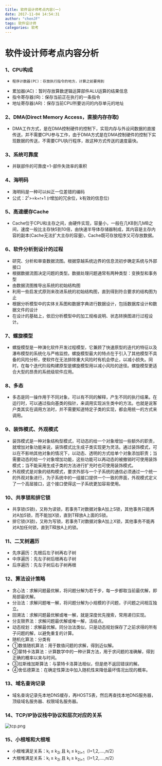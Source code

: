 ```yaml
---
title: 软件设计师考点内容(一)
date: 2017-11-04 14:54:31
author: "chenJF"
tags: 软件设计师
categories: 软考
---
```


# 软件设计师考点内容分析


### 1、CPU构成
*     程序计数器(PC)：存放执行指令的地方，计算之前要用到
*  累加器(AC)：暂时存放算数逻辑运算部件ALU运算的结果信息
*  指令寄存器(IR)：保存当前正在执行的一条指令
*  地址寄存器(AR)：保存当前CPU所要访问的内存单元的地址

### 2、DMA(Direct Memory Access，直接内存存取)
* DMA工作方式，是在DMA控制硬件的控制下，实现内存与外设间数据的直接传送，并不需要CPU参与工作，由于DMA方式是在DMA控制硬件的控制下实现数据的传送，不需要CPU执行程序，故这种方式传送的速度最快。

### 3、系统可靠度
* 并联部件的可靠度=1-部件失效率的乘积

### 4、海明码
* 海明码是一种可以纠正一位差错的编码
* 公式：2<sup>r</sup>>=k+r+1 (r增加的冗余位，k有效的信息位)

### 5、高速缓存Cache
* Cache位于CPU和主存之间，由硬件实现，容量小，一般在几KB到几MB之间，速度一般比主存快5到10倍，由快速半导体存储器制成，其内容是主存内容的副本(Cache无法扩大主存的容量)，Cache既可存放程序又可存放数据。

### 6、软件分析到设计的过程
* 研究、分析和审查数据流图。根据穿越系统边界的信息流初步确定系统与外部接口
* 根据数据流图决定问题的类型。数据处理问题通常有两种类型：变换型和事务型
* 由数据流图推导出系统的初始结构图
* 利用一些启发式原则来改进系统的初始结构图，直到得到符合要求的结构图为止
* 根据分析模型中的实体关系图和数据字典进行数据设计，包括数据库设计和数据文件的设计
* 在设计的基础上，依旧分析模型中的加工规格说明、状态转换图进行过程设计。

### 7、螺旋模型
* 螺旋模型是一种演化软件开发过程模型，它兼顾了快速原型的迭代的特征以及瀑布模型的系统化与严格监控。螺旋模型最大的特点在于引入了其他模型不具备的风险分析，使软件在无法排除重大风险时有机会停止，以减小损失。同时，在每个迭代阶段构建原型是螺旋模型用以减小风险的途径。螺旋模型更适合大型的昂贵的系统级软件应用。

### 8、多态
* 多态是同一操作用于不同对象，可以有不同的解释，产生不同的执行结果。在运行时，可以通过指向基类的指针，来调用实现派生类中的方法。也就是说客户类其实在调用方法时，并不需要知道特定子类的实现，都会用统一的方式来调用。

### 9、装饰模式、外观模式
* 装饰模式是一种对象结构型模式，可动态的给一个对象增加一些额外的职责，就增加对象功能来说，装饰模式比生成子类实现更为灵活。通过装饰模式，可以在不影响其他对象的情况下，以动态、透明的方式给单个对象添加职责；当需要动态的给一个对象增加功能，这些功能可以再动态的被撤销时可使用装饰模式；当不能采用生成子类的方法进行扩充时也可使用装饰模式。
* 外观模式是对象的结构模式，要求外部与一个子系统的通信必须通过一个统一的外观对象进行，为子系统中的一组接口提供一个一致的界面，外观模式定义了一个高层接口，这个接口使得这一子系统更加容易使用。

### 10、共享锁和排它锁
* 共享锁(S锁)，又称为读锁，若事务T对数据对象A加上S锁，其他事务只能再对A加S锁，而不能加X锁，直到T释放A上面的S锁。
* 排它锁(X锁)，又称为写锁，若事务T对数据对象A加上X锁，其他事务不能再对A加任何锁，直到T释放A上的锁。

### 11、二叉树遍历
* 先序遍历：先根后左子树再右子树
* 中序遍历：先左子树后根再右子树
* 后序遍历：先左子树后右子树再根

### 12、算法设计策略
* 贪心法：求解问题最优解，将问题分解为若干步，每一步都取当前最优解，即局部最优解。
* 分治法：求解问题唯一解，将问题分解为小规模的子问题，子问题之间相互独立。
* 回溯法：求解问题最优解或唯一解，就是深度优先搜索，常用递归实现。
* 分支限界法：求解问题最优解或唯一解，活结点。
* 动态规划：求解最优解。同分治法类似，只是动态规划保存了之前求得的所有子问题的解，以避免重复的计算。
* 随机化算法：分类有
* ①数值随机算法：用于数值问题的求解，得到近似解。
* ②蒙特卡洛算法：计算数学中的一种计算方法，用于求问题的准确解，得到正确的概率以来与时间。
* ③拉斯维加斯算法：与蒙特卡洛算法相似，但是绝不返回错误的解。
* ④舍伍德算法：在确定性算法中加入随机性来降低最坏情况出现的概率。

### 13、域名查询记录
* 域名查询记录先本地DNS缓存，再HOSTS表，然后再查找本地DNS服务器，顶级域名服务器、权限域名服务器。

### 14、TCP/IP协议栈中协议和层次对应的关系
![tcp.png](http://upload-images.jianshu.io/upload_images/4970496-279f07818917a8b1.png?imageMogr2/auto-orient/strip%7CimageView2/2/w/1240)

### 15、小根堆和大根堆
* 小根堆满足关系：k<sub>i</sub> ≤ k<sub>2i</sub> 且 k<sub>i</sub> ≤ k<sub>2i+1</sub>（I=1,2,....,n/2）
* 大根堆满足关系：k<sub>i</sub> ≥ k<sub>2i</sub> 且 k<sub>i</sub> ≥ k<sub>2i+1</sub>（I=1,2,....,n/2）

